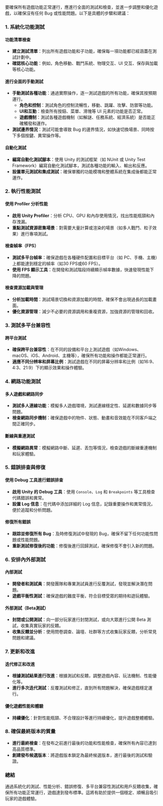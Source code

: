 要確保所有遊戲功能正常運行，應進行全面的測試和檢查，並進一步調整和優化遊戲，以確保沒有任何 Bug 或性能問題。以下是具體的步驟和建議：

### **1. 系統化功能測試**

#### **功能清單檢查**
- **建立測試清單**：列出所有遊戲功能和子功能，確保每一項功能都已經涵蓋在測試計劃中。
- **確認核心功能**：例如，角色移動、戰鬥系統、物理交互、UI 交互、保存與加載等核心功能。

#### **進行全面的手動測試**
- **手動測試各種功能**：通過實際操作，逐一測試遊戲的所有功能，確保其按預期運行。
  - **角色和控制**：測試角色的控制流暢性，移動、跳躍、攻擊、防禦等功能。
  - **UI和互動**：檢查所有按鈕、菜單、滑塊等 UI 元素的功能是否正常。
  - **遊戲機制**：測試各種遊戲機制（如解謎、任務系統、經濟系統）是否能正確觸發和運作。
- **測試邊界情況**：測試可能會導致 Bug 的邊界情況，如快速切換場景、同時按下多個按鍵、異常操作等。

#### **自動化測試**
- **編寫自動化測試腳本**：使用 Unity 的測試框架（如 NUnit 或 Unity Test Framework）編寫自動化測試腳本，測試各種功能的輸入、輸出和反應。
- **設置單元測試和集成測試**：確保單獨的功能模塊和整體系統在集成後都能正常運作。

### **2. 執行性能測試**

#### **使用 Profiler 分析性能**
- **啟用 Unity Profiler**：分析 CPU、GPU 和內存使用情況，找出性能瓶頸和內存洩漏。
- **重點測試資源密集場景**：對需要大量計算或渲染的場景（如多人戰鬥、粒子效果）進行專項測試。

#### **檢查幀率（FPS）**
- **測試多平台幀率**：確保遊戲在各種硬件配置和目標平台（如 PC、手機、主機）上都能達到穩定的幀率（如30 FPS或60 FPS）。
- **使用 FPS 顯示工具**：在開發和測試階段持續顯示幀率數據，快速發現性能下降的問題。

#### **檢查資源加載與管理**
- **分析加載時間**：測試場景切換和資源加載的時間，確保不會出現過長的加載畫面。
- **優化資源管理**：減少不必要的資源調用和重複資源，加強資源的管理和回收。

### **3. 測試多平台兼容性**

#### **跨平台測試**
- **確保跨平台兼容性**：在不同的設備和平台上測試遊戲（如Windows、macOS、iOS、Android、主機等），確保所有功能和操作都能正常運行。
- **適應不同分辨率和屏幕比例**：測試遊戲在不同的屏幕分辨率和比例（如16:9、4:3、21:9）下的顯示效果和操作體驗。

### **4. 網路功能測試**

#### **多人遊戲和網路同步**
- **測試多人連線功能**：模擬多人遊戲環境，測試連線穩定性、延遲和數據同步等問題。
- **檢查網路同步機制**：確保遊戲中的物件、狀態、動畫和音效能在不同客戶端之間正確同步。

#### **斷線與重連測試**
- **模擬網路異常**：模擬網路中斷、延遲、丟包等情況，檢查遊戲的斷線重連機制和玩家體驗。

### **5. 錯誤排查與修復**

#### **使用 Debug 工具進行錯誤排查**
- **啟用 Unity 的 Debug 工具**：使用 `Console`、`Log` 和 `Breakpoints` 等工具檢查代碼錯誤和異常。
- **設置 Log 信息**：在代碼中添加詳細的 Log 信息，記錄重要操作和異常情況，便於追蹤和分析問題。

#### **修復所有錯誤**
- **跟踪並修復所有 Bug**：及時修復測試中發現的 Bug，確保不留下任何功能性問題或性能問題。
- **重新測試修復後的功能**：修復後進行回歸測試，確保修復不會引入新的問題。

### **6. 安排內外部測試**

#### **內部測試**
- **開發者和測試員**：開發團隊和專業測試員進行反覆測試，發現並解決潛在問題。
- **遊戲平衡性測試**：確保遊戲的難度平衡，符合目標受眾的期待和遊玩體驗。

#### **外部測試（Beta測試）**
- **封閉或公開測試**：向一部分玩家進行封閉測試，或向大眾進行公開 Beta 測試，收集真實玩家的反饋。
- **收集反饋並分析**：使用問卷調查、論壇、社群等方式收集玩家反饋，分析常見問題和建議。

### **7. 更新和改進**

#### **迭代修正和改進**
- **根據測試結果進行改進**：根據測試和反饋，調整遊戲內容、玩法機制、性能優化等。
- **進行多次迭代測試**：反覆測試和修正，直到所有問題解決，確保遊戲穩定運行。

#### **優化遊戲性能和體驗**
- **持續優化**：針對性能瓶頸、不合理設計等進行持續優化，提升遊戲整體體驗。

### **8. 確保最終版本的質量**

- **進行最終檢查**：在發布之前進行最後的功能和性能檢查，確保所有內容已達到高品質標準。
- **創建發布候選版本**：將遊戲版本鎖定為最終候選版本，進行最後的測試和驗證。

### **總結**

通過系統化的測試、性能分析、錯誤修復、多平台兼容性測試和用戶反饋收集，確保所有功能正常運行，遊戲達到發布標準。這將有助於提供一個穩定、順暢且吸引玩家的遊戲體驗。
